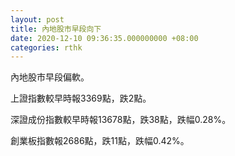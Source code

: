 ```yaml
---
layout: post
title: 內地股市早段向下
date: 2020-12-10 09:36:35.000000000 +08:00
categories: rthk
---
```


內地股市早段偏軟。

上證指數較早時報3369點，跌2點。

深證成份指數較早時報13678點，跌38點，跌幅0.28%。

創業板指數報2686點，跌11點，跌幅0.42%。
